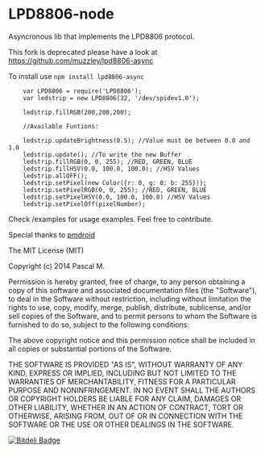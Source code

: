 LPD8806-node
============

Asyncronous lib that implements the LPD8806 protocol.

This fork is deprecated please have a look at https://github.com/muzzley/lpd8806-async


To install use `npm install lpd8806-async`


```
    var LPD8806 = require('LPD8806');
    var ledstrip = new LPD8806(32, '/dev/spidev1.0');

    ledstrip.fillRGB(200,200,200);

    //Available Funtions:

    ledstrip.updateBrightness(0.5); //Value must be between 0.0 and 1.0
    ledstrip.update(); //To write the new Buffer
    ledstrip.fillRGB(0, 0, 255); //RED, GREEN, BLUE
    ledstrip.fillHSV(0.0, 100.0, 100.0); //HSV Values
    ledstrip.allOFF();
    ledstrip.setPixel(new Color({r: 0, g: 0: b: 255}));
    ledstrip.setPixelRGB(0, 0, 255); //RED, GREEN, BLUE
    ledstrip.setPixelHSV(0.0, 100.0, 100.0) //HSV Values
    ledstrip.setPixelOff(pixelNumber);
```

Check /examples for usage examples.
Feel free to contribute.


Special thanks to [pmdroid](https://github.com/pmdroid)



The MIT License (MIT)

Copyright (c) 2014 Pascal M.

Permission is hereby granted, free of charge, to any person obtaining a copy of
this software and associated documentation files (the "Software"), to deal in
the Software without restriction, including without limitation the rights to
use, copy, modify, merge, publish, distribute, sublicense, and/or sell copies of
the Software, and to permit persons to whom the Software is furnished to do so,
subject to the following conditions:

The above copyright notice and this permission notice shall be included in all
copies or substantial portions of the Software.

THE SOFTWARE IS PROVIDED "AS IS", WITHOUT WARRANTY OF ANY KIND, EXPRESS OR
IMPLIED, INCLUDING BUT NOT LIMITED TO THE WARRANTIES OF MERCHANTABILITY, FITNESS
FOR A PARTICULAR PURPOSE AND NONINFRINGEMENT. IN NO EVENT SHALL THE AUTHORS OR
COPYRIGHT HOLDERS BE LIABLE FOR ANY CLAIM, DAMAGES OR OTHER LIABILITY, WHETHER
IN AN ACTION OF CONTRACT, TORT OR OTHERWISE, ARISING FROM, OUT OF OR IN
CONNECTION WITH THE SOFTWARE OR THE USE OR OTHER DEALINGS IN THE SOFTWARE.

[![Bitdeli Badge](https://d2weczhvl823v0.cloudfront.net/pmdroid/lpd8806-node/trend.png)](https://bitdeli.com/free "Bitdeli Badge")

